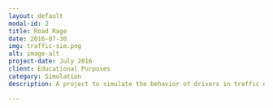 ```yaml
---
layout: default
modal-id: 2
title: Road Rage
date: 2016-07-30
img: traffic-sim.png
alt: image-alt
project-date: July 2016
client: Educational Purposes
category: Simulation
description: A project to simulate the behavior of drivers in traffic on a new road in order to determine the optimal speed limits. Built entirely in Python using Monte Carlo methods. <a href="https://github.com/jonalligood/road-rage">Github link</a>.

---
```

